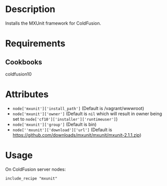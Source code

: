Description
===========

Installs the MXUnit framework for ColdFusion.

Requirements
============

Cookbooks
---------

coldfusion10

Attributes
==========

* `node['mxunit']['install_path']` (Default is /vagrant/wwwroot)
* `node['mxunit']['owner']` (Default is `nil` which will result in owner being set to `node['cf10']['installer']['runtimeuser']`)
* `node['mxunit']['group']` (Default is bin)
* `node[''mxunit']['download']['url']` (Default is https://github.com/downloads/mxunit/mxunit/mxunit-2.1.1.zip)

Usage
=====

On ColdFusion server nodes:

    include_recipe "mxunit"

